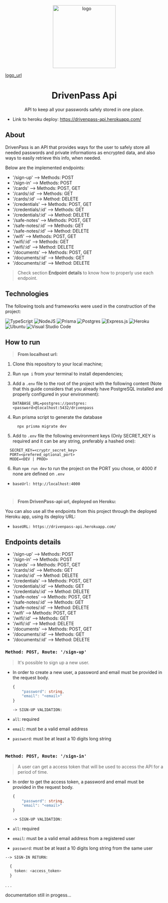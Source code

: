 <div align="center">
        <img src="https://cdn-icons.flaticon.com/png/512/508/premium/508312.png?token=exp=1658171857~hmac=6e84e1d248dd8a3868c4d32f19c849cf" alt="logo" width="200px"> 
</div>
                                                                                                                       
[logo_url](https://www.flaticon.com/free-icons/security)
           
<h1 align="center"> DrivenPass Api</h1>

<div align="center">
    <p> API to keep all your passwords safely stored in one place. </p>
</div>

- Link to heroku deploy: https://drivenpass-api.herokuapp.com/</p>

## About

DrivenPass is an API that provides ways for the user to safely store all needed passwords and private informations as encrypted data, and also ways to easily retrieve this info, when needed.

Below are the implemented endpoints:

- '/sign-up' --> Methods: POST
- '/sign-in' --> Methods: POST
- '/cards' --> Methods: POST, GET
- '/cards/:id' --> Methods: GET
- '/cards/:id' --> Method: DELETE
- '/credentials' --> Methods: POST, GET
- '/credentials/:id' --> Methods: GET
- '/credentials/:id' --> Method: DELETE
- '/safe-notes' --> Methods: POST, GET
- '/safe-notes/:id' --> Methods: GET
- '/safe-notes/:id' --> Method: DELETE
- '/wifi' --> Methods: POST, GET
- '/wifi/:id' --> Methods: GET
- '/wifi/:id' --> Method: DELETE
- '/documents' --> Methods: POST, GET
- '/documents/:id' --> Methods: GET
- '/documents/:id' --> Method: DELETE

> Check section <a name="Endpoints details">Endpoint details</a> to know how to properly use each endpoint.

## Technologies

The following tools and frameworks were used in the construction of the project:<br>

![TypeScript](https://img.shields.io/badge/typescript-%23007ACC.svg?style=for-the-badge&logo=typescript&logoColor=white)
![NodeJS](https://img.shields.io/badge/node.js-6DA55F?style=for-the-badge&logo=node.js&logoColor=white)
![Prisma](https://img.shields.io/badge/Prisma-3982CE?style=for-the-badge&logo=Prisma&logoColor=white)
![Postgres](https://img.shields.io/badge/postgres-%23316192.svg?style=for-the-badge&logo=postgresql&logoColor=white)
![Express.js](https://img.shields.io/badge/express.js-%23404d59.svg?style=for-the-badge&logo=express&logoColor=%2361DAFB)
![Heroku](https://img.shields.io/badge/heroku-%23430098.svg?style=for-the-badge&logo=heroku&logoColor=white)
![Ubuntu](https://img.shields.io/badge/Ubuntu-E95420?style=for-the-badge&logo=ubuntu&logoColor=white)
![Visual Studio Code](https://img.shields.io/badge/Visual%20Studio%20Code-0078d7.svg?style=for-the-badge&logo=visual-studio-code&logoColor=white)

## How to run

> **<p>From localhost url:</p>**

1. Clone this repository to your local machine;
2. Run `npm i` from your terminal to install dependencies;
3. Add a `.env` file to the root of the project with the following content (Note that this guide considers that you already have PostgreSQL installed and properly configured in your environment):

   ```
   DATABASE_URL=postgres://postgres:<password>@localhost:5432/drivenpass

   ```

4. Run prisma script to generate the database
   ```
     npx prisma migrate dev
   ```
5. Add to `.env` file the following environment keys (Only SECRET_KEY is required and it can be any string, preferably a hashed one):

```.env
  SECRET_KEY=<cryptr_secret_key>
  PORT=<prefered_optional_port>
  MODE=<DEV | PROD>
```

6. Run `npm run dev` to run the project on the PORT you chose, or 4000 if none are defined on `.env`

- `baseUrl: http://localhost:4000`

#

> **<p>From <b>DrivenPass-api</b> url, deployed on Heroku:</p>**

You can also use all the endpoints from this project through the deployed Heroku app, using its deploy URL:

- `baseURL: https://drivenpass-api.herokuapp.com/`

## **Endpoints details**

- '/sign-up' --> Methods: POST
- '/sign-in' --> Methods: POST
- '/cards' --> Methods: POST, GET
- '/cards/:id' --> Methods: GET
- '/cards/:id' --> Method: DELETE
- '/credentials' --> Methods: POST, GET
- '/credentials/:id' --> Methods: GET
- '/credentials/:id' --> Method: DELETE
- '/safe-notes' --> Methods: POST, GET
- '/safe-notes/:id' --> Methods: GET
- '/safe-notes/:id' --> Method: DELETE
- '/wifi' --> Methods: POST, GET
- '/wifi/:id' --> Methods: GET
- '/wifi/:id' --> Method: DELETE
- '/documents' --> Methods: POST, GET
- '/documents/:id' --> Methods: GET
- '/documents/:id' --> Method: DELETE

### **`Method: POST, Route: '/sign-up'`**

> It's possible to sign up a new user.

- In order to create a new user, a password and email must be provided in the request body.

  ```typescript
  {
      "password": string,
      "email": "<email>"
  }
  ```

  `-> SIGN-UP VALIDATION:`

- `all`: required
- `email`: must be a valid email address
- `password`: must be at least a 10 digits long string

#

### **`Method: POST, Route: '/sign-in'`**

> A user can get a access token that will be used to access the API for a period of time.

- In order to get the access token, a password and email must be provided in the request body.

  ```typescript
  {
      "password": string,
      "email": "<email>"
  }
  ```

  `-> SIGN-UP VALIDATION:`

- `all`: required
- `email`: must be a valid email address from a registered user
- `password`: must be at least a 10 digits long string from the same user

`--> SIGN-IN RETURN:`

```typescript
  {
    token: <access_token>
  }
```

.
.
.

documentation still in progess...

<!-- TODO: add other endpoints documentation -->
